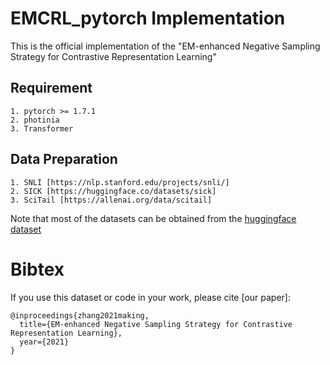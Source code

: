 # EMCRL_pytorch Implementation
This is the official implementation of the "EM-enhanced Negative Sampling Strategy for Contrastive Representation Learning"

## Requirement
    1. pytorch >= 1.7.1
    2. photinia
    3. Transformer

## Data Preparation
    1. SNLI [https://nlp.stanford.edu/projects/snli/]
    2. SICK [https://huggingface.co/datasets/sick]
    3. SciTail [https://allenai.org/data/scitail]

Note that most of the datasets can be obtained from the [huggingface dataset](https://huggingface.co/datasets)

# Bibtex
If you use this dataset or code in your work, please cite [our paper]:
```
@inproceedings{zhang2021making,
  title={EM-enhanced Negative Sampling Strategy for Contrastive Representation Learning},
  year={2021}
}
